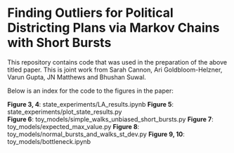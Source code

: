 # Finding Outliers for Political Districting Plans via Markov Chains with Short Bursts

This repository contains code that was used in the preparation of the above titled paper.
This is joint work from Sarah Cannon, Ari Goldbloom-Helzner, Varun Gupta, JN Matthews and Bhushan Suwal.

Below is an index for the code to the figures in the paper:

**Figure 3, 4**: state_experiments/LA_results.ipynb
**Figure 5**: state_experiments/plot_state_results.py  
**Figure 6**: toy_models/simple_walks_unbiased_short_bursts.py
**Figure 7**: toy_models/expected_max_value.py
**Figure 8**: toy_models/normal_bursts_and_walks_st_dev.py
**Figure 9, 10**: toy_models/bottleneck.ipynb
